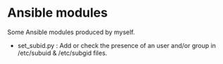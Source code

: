 # Ansible modules

Some Ansible modules produced by myself.

- set_subid.py : Add or check the presence of an user and/or group in /etc/subuid & /etc/subgid files.